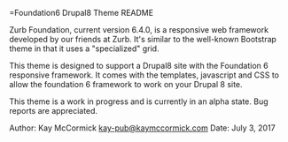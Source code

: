 =Foundation6 Drupal8 Theme README

Zurb Foundation, current version 6.4.0, is a responsive web framework
developed by our friends at Zurb. It's similar to the well-known
Bootstrap theme in that it uses a "specialized" grid.

This theme is designed to support a Drupal8 site with the Foundation 6
responsive framework. It comes with the templates, javascript and CSS
to allow the foundation 6 framework to work on your Drupal 8 site.

This theme is a work in progress and is currently in an alpha
state. Bug reports are appreciated.

Author: Kay McCormick <kay-pub@kaymccormick.com>
Date:   July 3, 2017
